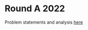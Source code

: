 # Round A 2022

Problem statements and analysis [here](https://codingcompetitions.withgoogle.com/kickstart/round/00000000008cb33e)
